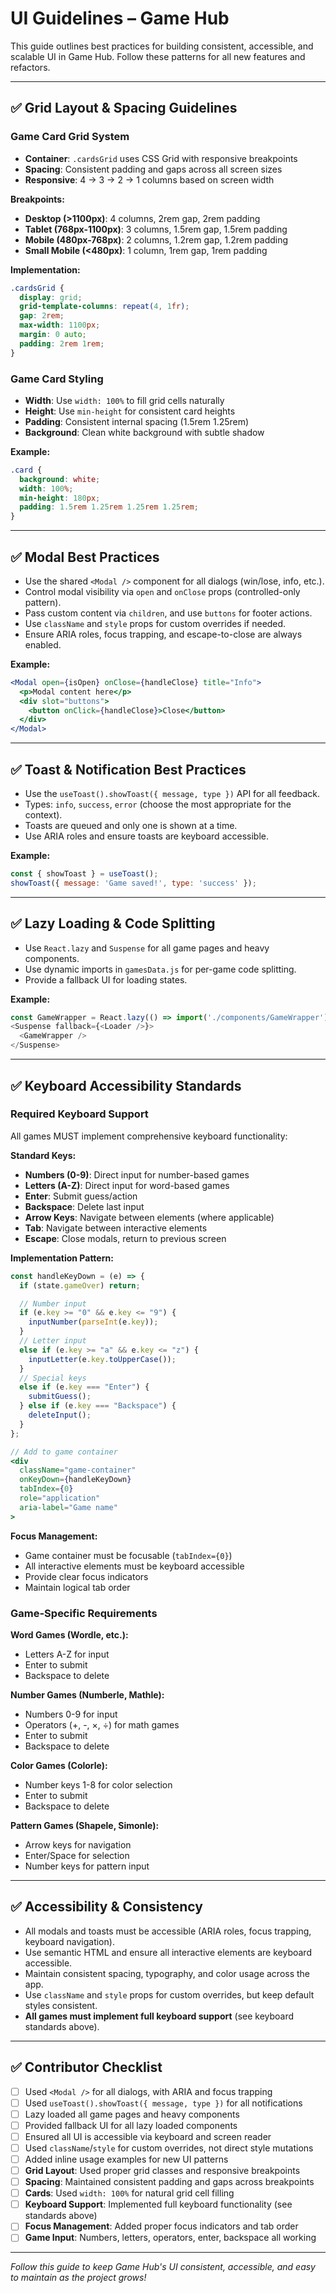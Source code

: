 # UI Guidelines – Game Hub

This guide outlines best practices for building consistent, accessible, and scalable UI in Game Hub. Follow these patterns for all new features and refactors.

---

## ✅ Grid Layout & Spacing Guidelines

### Game Card Grid System
- **Container**: `.cardsGrid` uses CSS Grid with responsive breakpoints
- **Spacing**: Consistent padding and gaps across all screen sizes
- **Responsive**: 4 → 3 → 2 → 1 columns based on screen width

**Breakpoints:**
- **Desktop (>1100px)**: 4 columns, 2rem gap, 2rem padding
- **Tablet (768px-1100px)**: 3 columns, 1.5rem gap, 1.5rem padding  
- **Mobile (480px-768px)**: 2 columns, 1.2rem gap, 1.2rem padding
- **Small Mobile (<480px)**: 1 column, 1rem gap, 1rem padding

**Implementation:**
```css
.cardsGrid {
  display: grid;
  grid-template-columns: repeat(4, 1fr);
  gap: 2rem;
  max-width: 1100px;
  margin: 0 auto;
  padding: 2rem 1rem;
}
```

### Game Card Styling
- **Width**: Use `width: 100%` to fill grid cells naturally
- **Height**: Use `min-height` for consistent card heights
- **Padding**: Consistent internal spacing (1.5rem 1.25rem)
- **Background**: Clean white background with subtle shadow

**Example:**
```css
.card {
  background: white;
  width: 100%;
  min-height: 180px;
  padding: 1.5rem 1.25rem 1.25rem 1.25rem;
}
```

---

## ✅ Modal Best Practices
- Use the shared `<Modal />` component for all dialogs (win/lose, info, etc.).
- Control modal visibility via `open` and `onClose` props (controlled-only pattern).
- Pass custom content via `children`, and use `buttons` for footer actions.
- Use `className` and `style` props for custom overrides if needed.
- Ensure ARIA roles, focus trapping, and escape-to-close are always enabled.

**Example:**
```jsx
<Modal open={isOpen} onClose={handleClose} title="Info">
  <p>Modal content here</p>
  <div slot="buttons">
    <button onClick={handleClose}>Close</button>
  </div>
</Modal>
```

---

## ✅ Toast & Notification Best Practices
- Use the `useToast().showToast({ message, type })` API for all feedback.
- Types: `info`, `success`, `error` (choose the most appropriate for the context).
- Toasts are queued and only one is shown at a time.
- Use ARIA roles and ensure toasts are keyboard accessible.

**Example:**
```js
const { showToast } = useToast();
showToast({ message: 'Game saved!', type: 'success' });
```

---

## ✅ Lazy Loading & Code Splitting
- Use `React.lazy` and `Suspense` for all game pages and heavy components.
- Use dynamic imports in `gamesData.js` for per-game code splitting.
- Provide a fallback UI for loading states.

**Example:**
```js
const GameWrapper = React.lazy(() => import('./components/GameWrapper'));
<Suspense fallback={<Loader />}>
  <GameWrapper />
</Suspense>
```

---

## ✅ Keyboard Accessibility Standards

### Required Keyboard Support
All games MUST implement comprehensive keyboard functionality:

**Standard Keys:**
- **Numbers (0-9)**: Direct input for number-based games
- **Letters (A-Z)**: Direct input for word-based games  
- **Enter**: Submit guess/action
- **Backspace**: Delete last input
- **Arrow Keys**: Navigate between elements (where applicable)
- **Tab**: Navigate between interactive elements
- **Escape**: Close modals, return to previous screen

**Implementation Pattern:**
```jsx
const handleKeyDown = (e) => {
  if (state.gameOver) return;

  // Number input
  if (e.key >= "0" && e.key <= "9") {
    inputNumber(parseInt(e.key));
  }
  // Letter input  
  else if (e.key >= "a" && e.key <= "z") {
    inputLetter(e.key.toUpperCase());
  }
  // Special keys
  else if (e.key === "Enter") {
    submitGuess();
  } else if (e.key === "Backspace") {
    deleteInput();
  }
};

// Add to game container
<div 
  className="game-container" 
  onKeyDown={handleKeyDown}
  tabIndex={0}
  role="application"
  aria-label="Game name"
>
```

**Focus Management:**
- Game container must be focusable (`tabIndex={0}`)
- All interactive elements must be keyboard accessible
- Provide clear focus indicators
- Maintain logical tab order

### Game-Specific Requirements

**Word Games (Wordle, etc.):**
- Letters A-Z for input
- Enter to submit
- Backspace to delete

**Number Games (Numberle, Mathle):**
- Numbers 0-9 for input
- Operators (+, -, ×, ÷) for math games
- Enter to submit
- Backspace to delete

**Color Games (Colorle):**
- Number keys 1-8 for color selection
- Enter to submit
- Backspace to delete

**Pattern Games (Shapele, Simonle):**
- Arrow keys for navigation
- Enter/Space for selection
- Number keys for pattern input

---

## ✅ Accessibility & Consistency
- All modals and toasts must be accessible (ARIA roles, focus trapping, keyboard navigation).
- Use semantic HTML and ensure all interactive elements are keyboard accessible.
- Maintain consistent spacing, typography, and color usage across the app.
- Use `className` and `style` props for custom overrides, but keep default styles consistent.
- **All games must implement full keyboard support** (see keyboard standards above).

---

## ✅ Contributor Checklist
- [ ] Used `<Modal />` for all dialogs, with ARIA and focus trapping
- [ ] Used `useToast().showToast({ message, type })` for all notifications
- [ ] Lazy loaded all game pages and heavy components
- [ ] Provided fallback UI for all lazy loaded components
- [ ] Ensured all UI is accessible via keyboard and screen reader
- [ ] Used `className`/`style` for custom overrides, not direct style mutations
- [ ] Added inline usage examples for new UI patterns
- [ ] **Grid Layout**: Used proper grid classes and responsive breakpoints
- [ ] **Spacing**: Maintained consistent padding and gaps across breakpoints
- [ ] **Cards**: Used `width: 100%` for natural grid cell filling
- [ ] **Keyboard Support**: Implemented full keyboard functionality (see standards above)
- [ ] **Focus Management**: Added proper focus indicators and tab order
- [ ] **Game Input**: Numbers, letters, operators, enter, backspace all working

---

*Follow this guide to keep Game Hub's UI consistent, accessible, and easy to maintain as the project grows!* 